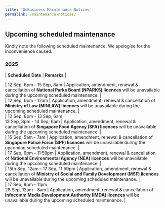 ```yaml
---
title: 'GoBusiness Maintenance Notices'
permalink: /maintenance-notices/
---
```


## Upcoming scheduled maintenance

Kindly note the following scheduled maintenance. We apologise for the inconvenience caused. 


### 2025 

| **Scheduled Date** | **Remarks** |  


         
| 12 Sep, 6pm - 15 Sep, 8am | Application, amendment, renewal & cancellation of **National Parks Board (NPARKS) licences** will be unavailable during the upcoming scheduled maintenance. |  
| 12 Sep, 6pm - 12am | Application, amendment, renewal & cancellation of **Ministry of Law (MINLAW) licences** will be unavailable during the upcoming scheduled maintenance. |       
| 12 Sep, 8pm - 13 Sep, 6am<br>13 Sep, 8pm - 14 Sep, 6am | Application, amendment, renewal & cancellation of **Singapore Food Agency (SFA) licences** will be unavailable during the upcoming scheduled maintenance. |  
| 15 Sep, 5am - 7am | Application, amendment, renewal & cancellation of **Singapore Police Force (SPF) licences** will be unavailable during the upcoming scheduled maintenance. |      
| 17 Sep, 6pm - 11:59pm | Application, amendment, renewal & cancellation of **National Environmental Agency (NEA) licences** will be unavailable during the upcoming scheduled maintenance. |  
| 15th Sep, 12am – 17 Sep, 11:59pm | Application, amendment, renewal & cancellation of **Ministry of Social and Family Development (MSF) licences** will be unavailable during the upcoming scheduled maintenance. |     
| 17 Sep, 8pm - 11pm<br>28 Sep, 12am - 8am | Application, amendment, renewal & cancellation of **Infocomm Media Development Authority (IMDA) licences** will be unavailable during the upcoming scheduled maintenance. |    
  


<script src="/jquery/jquery.min.js"></script> <script src="/jquery/resize-tables.js"></script>
